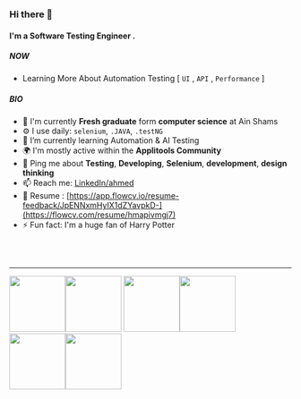 ### Hi there 👋


#### I'm a Software Testing Engineer .

##### NOW

- Learning More About Automation Testing [ `UI` , `API` , `Performance` ] 

##### BIO

- 🏢 I'm currently **Fresh graduate** form **computer science** at Ain Shams
- ⚙️ I use daily: `selenium`, `.JAVA`, `.testNG` 
- 🌱 I’m currently learning Automation & AI Testing
- 🌍 I'm mostly active within the **Applitools Community**
- 💬 Ping me about **Testing**, **Developing**, **Selenium**, **development**, **design thinking**
- 📫 Reach me: [LinkedIn/ahmed](https://www.linkedin.com/in/ahmed-mohamed-b270b517b/)
- 📃 Resume : [https://app.flowcv.io/resume-feedback/JpENNxmHyIX1dZYavpkD-](https://flowcv.com/resume/hmapivmgj7)
- ⚡️ Fun fact: I'm a huge fan of Harry Potter
<br>
<br>
<hr>

<p align="center">

  <img src="https://media3.giphy.com/media/ln7z2eWriiQAllfVcn/200w.webp" width="100"><img src="https://i.giphy.com/media/LMt9638dO8dftAjtco/200.webp" width="100">
  <img src="https://i.giphy.com/media/eNAsjO55tPbgaor7ma/200w.webp" width="100"><img src="https://i.giphy.com/media/VgGthkhUvGgOit7Y9i/200.webp" width="100">
  <img src="https://i.giphy.com/media/KzJkzjggfGN5Py6nkT/200.webp" width="100"><img src="https://i.giphy.com/media/IdyAQJVN2kVPNUrojM/200.webp" width="100"><br><br>
  
</p>

